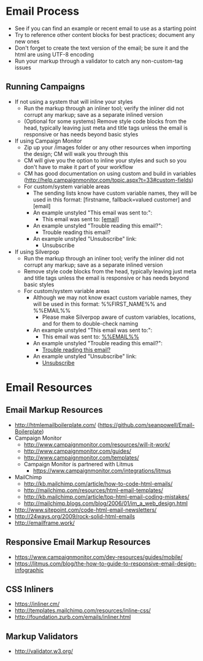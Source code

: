 # Email Process

* See if you can find an example or recent email to use as a starting point
* Try to reference other content blocks for best practices; document any new ones
* Don't forget to create the text version of the email; be sure it and the html are using UTF-8 encoding
* Run your markup through a validator to catch any non-custom-tag issues

## Running Campaigns

* If not using a system that will inline your styles
	* Run the markup through an inliner tool; verify the inliner did not corrupt any markup; save as a separate inlined version
	* (Optional for some systems) Remove style code blocks from the head, typically leaving just meta and title tags unless the email is responsive or has needs beyond basic styles
* If using Campaign Monitor
	* Zip up your /images folder or any other resources when importing the design; CM will walk you through this
	* CM will give you the option to inline your styles and such so you don't have to make it part of your workflow
	* CM has good documentation on using custom and build in variables (http://help.campaignmonitor.com/topic.aspx?t=33#custom-fields)
	* For custom/system variable areas
		* The sending lists know have custom variable names, they will be used in this format: [firstname, fallback=valued customer] and [email]
		* An example unstyled "This email was sent to:":
			* This email was sent to: <a href="mailto:[email]">[email]</a>
		* An example unstyled "Trouble reading this email?":
			* <webversion>Trouble reading this email?</webversion>
		* An example  unstyled "Unsubscribe" link:
			* <unsubscribe>Unsubscribe</unsubscribe>
* If using Silverpop
	* Run the markup through an inliner tool; verify the inliner did not corrupt any markup; save as a separate inlined version
	* Remove style code blocks from the head, typically leaving just meta and title tags unless the email is responsive or has needs beyond basic styles
	* For custom/system variable areas
		* Although we may not know exact custom variable names, they will be used in this format: %%FIRST_NAME%% and %%EMAIL%%
			* Please make Silverpop aware of custom variables, locations, and for them to double-check naming
		* An example unstyled "This email was sent to:":
			* This email was sent to: <a name="_EMAIL_" href="mailto:%%EMAIL%%">%%EMAIL%%</a>
		* An example unstyled "Trouble reading this email?":
			* <a name="C2V" href="#SPCLICKTOVIEW" xt="SPCLICKTOVIEW">Trouble reading this email?</a>
		* An example  unstyled "Unsubscribe" link:
			* <a name="Unsubscribe" href="http://www.example.com/unsubscribe?stype=LISTNAME&gnum={GUID}&fullsite=true">Unsubscribe</a>

# Email Resources

## Email Markup Resources

* http://htmlemailboilerplate.com/ (https://github.com/seanpowell/Email-Boilerplate)
* Campaign Monitor
	* http://www.campaignmonitor.com/resources/will-it-work/
	* http://www.campaignmonitor.com/guides/
	* http://www.campaignmonitor.com/templates/
	* Campaign Monitor is partnered with Litmus
		* https://www.campaignmonitor.com/integrations/litmus
* MailChimp
	* http://kb.mailchimp.com/article/how-to-code-html-emails/
	* http://mailchimp.com/resources/html-email-templates/
	* http://kb.mailchimp.com/article/top-html-email-coding-mistakes/
	* http://mailchimp.blogs.com/blog/2006/01/im_a_web_design.html
* http://www.sitepoint.com/code-html-email-newsletters/
* http://24ways.org/2009/rock-solid-html-emails
* http://emailframe.work/

## Responsive Email Markup Resources

* https://www.campaignmonitor.com/dev-resources/guides/mobile/
* https://litmus.com/blog/the-how-to-guide-to-responsive-email-design-infographic

## CSS Inliners

* https://inliner.cm/
* http://templates.mailchimp.com/resources/inline-css/
* http://foundation.zurb.com/emails/inliner.html

## Markup Validators

* http://validator.w3.org/
